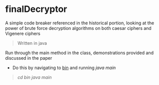 # finalDecryptor

A simple code breaker referenced in the historical portion, looking at the power of brute force decryption algorithms on both caesar ciphers and Vigenere ciphers

> Written in java

Run through the main method in the class, demonstrations provided and discussed in the paper
* Do this by navigating to [bin](./bin) and running _java main_

> _cd bin_
> _java main_
